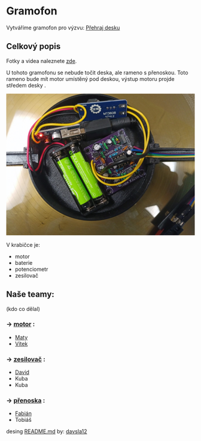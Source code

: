 # Gramofon
Vytváříme gramofon pro výzvu: [Přehraj desku](https://www.elixirdoskol.cz/l/prehraj-desku/)

## Celkový popis

Fotky a videa naleznete [zde](https://owncloud.cesnet.cz/index.php/s/BCm2MCylGpjqCPX).

U tohoto gramofonu se nebude točit deska, ale rameno s přenoskou. Toto rameno bude mít motor umístěný pod deskou, výstup motoru projde středem desky .

![Detail předzesilovače](images/predzesilovac.jpg)

V krabičce je:
 - motor 
 - baterie
 - potenciometr
 - zesilovač

## Naše teamy:
(kdo co dělal)

### -> [motor](motor.md) :
 - [Maty](https://github.com/matyasvanke)
 - [Vítek](https://github.com/vextr2009)

### -> [zesilovač](zesilovac.md) :
 - [David](https://github.com/davsla12)
 - Kuba 
 - Kuba

### -> [přenoska](prenoska.md) :
 - [Fabián](https://github.com/BabaFabaBaba)
 - Tobiáš


desing [README.md](README.md) by: [davsla12](https://github.com/davsla12)
